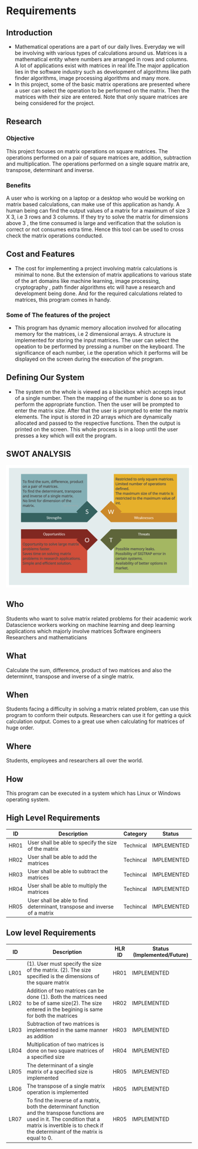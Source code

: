 # Requirements
## Introduction
* Mathematical operations are a part of our daily lives. Everyday we will be involving with various types of calculations around us. Matrices is a mathematical entity where numbers are arranged in rows and columns. A lot of applications exist with matrices in real life.The major application lies in the software industry such as development of algorithms like path finder algorithms, image processing algorithms and many more.
* In this project, some of the basic matrix operations are presented where a user can select the operation to be performed on the matrix. Then the matrices with their size are entered. Note that only square matrices are being considered for the project.

## Research

### Objective
This project focuses on matrix operations on square matrices. The operations performed on a pair of square matrices are, addition, subtraction and multiplication. The operations performed on a single square matrix are, transpose, determinant and inverse. 

### Benefits

A user who is working on a laptop or a desktop who would be working on matrix based calculations, can make use of this application as handy. A human being can find the output values of a matrix for a maximum of size 3 X 3, i.e 3 rows and 3 columns. If they try to solve the matrix for dimensions above 3 , the time consumed is large and verification that the solution is correct or not consumes extra time. Hence this tool can be used to cross check the matrix operations conducted.

## Cost and Features
* The cost for implementing a project involving matrix calculations is minimal to none. But the extension of matrix applications to various state of the art domains like machine learning, image processing, cryptography , path finder algorithms etc will have a research and development being done. And for the required calculations related to matrices, this program comes in handy.
 
### Some of The features of the project
* This program has dynamic memory allocation involved for allocating memory for the matrices, i.e 2 dimensional arrays. A structure is implemented for storing the input matrices. The user can select the opeation to be performed by pressing a number on the keyboard. The significance of each number, i.e the operation which it performs will be displayed on the screen during the execution of the program.

## Defining Our System
* The system on the whole is viewed as a blackbox which accepts input of a single number. Then the mapping of the number is done so as to perform the appropriate function. Then the user will be prompted to enter the matrix size. After that the user is prompted to enter the matrix elements. The input is stored in 2D arrays which are dynamically allocated and passed to the respective functions. Then the output is printed on the screen. This whole process is in a loop until the user presses a key which will exit the program.

## SWOT ANALYSIS

![SWOT-Sample](https://github.com/chirag147/M1_App_MatrixCalculator/blob/4e265e677c43b5b0d57811a6b3146367678cbb51/1_Requirements/SWOT.png)


## Who
Students who want to solve matrix related problems for their academic work
Datascience workers working on machine learning and deep learning applications which majorly involve matrices
Software engineers
Researchers and mathematicians

## What
Calculate the sum, differemce, product of two matrices and also the determinnt, transpose and inverse of a single matrix.

## When
Students facing a difficulty in solving a matrix related problem, can use this program to conform their outputs.
Researchers can use it for getting a quick calculation output.
Comes to a great use when calculating for matrices of huge order.

## Where
Students, employees and researchers all over the world.

## How
This program can be executed in a system which has Linux or Windows operating system. 

## High Level Requirements
| ID | Description | Category | Status | 
| ----- | ----- | ------- | ---------|
| HR01 | User shall be able to specify the size of the matrix |Technical| IMPLEMENTED |
| HR02 | User shall be able to add the matrices| Techincal | IMPLEMENTED | 
| HR03 | User shall be able to subtract the matrices| Techincal |  IMPLEMENTED  |
| HR04 | User shall be able to multiply the matrices | Techincal |  IMPLEMENTED  |
| HR05 | User shall be able to find determinant, transpose and inverse of a matrix | Techincal |  IMPLEMENTED  |
## Low level Requirements 
| ID | Description | HLR ID | Status (Implemented/Future) |
| ------ | --------- | ------ | ----- |
| LR01 | (1). User must specify the size of the matrix.                                                    (2). The size specified is the dimensions of the square matrix | HR01 |  IMPLEMENTED  |
| LR02 | Addition of two matrices can be done (1). Both the matrices need to be of same size(2). The size entered in the begining is same for both the matrices | HR02 |  IMPLEMENTED |
| LR03 | Subtraction of two matrices is implemented in the same manner as addition| HR03 | IMPLEMENTED |
| LR04 | Multiplication of two matrices is done on two square matrices of a specified size| HR04 |  IMPLEMENTED  |
| LR05 | The determinant of a single matrix of a specified size is implemented| HR05 |  IMPLEMENTED  |
| LR06 | The transpose of a single matrix operation is implemented | HR05 |  IMPLEMENTED  |
| LR07 | To find the inverse of a matrix, both the determinant function and the transpose functions are used in it. The condition that a matrix is invertible is to check if the determinant of the matrix is equal to 0. | HR05 |  IMPLEMENTED  |
